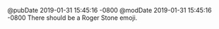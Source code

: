 @pubDate 2019-01-31 15:45:16 -0800
@modDate 2019-01-31 15:45:16 -0800
There should be a Roger Stone emoji.
